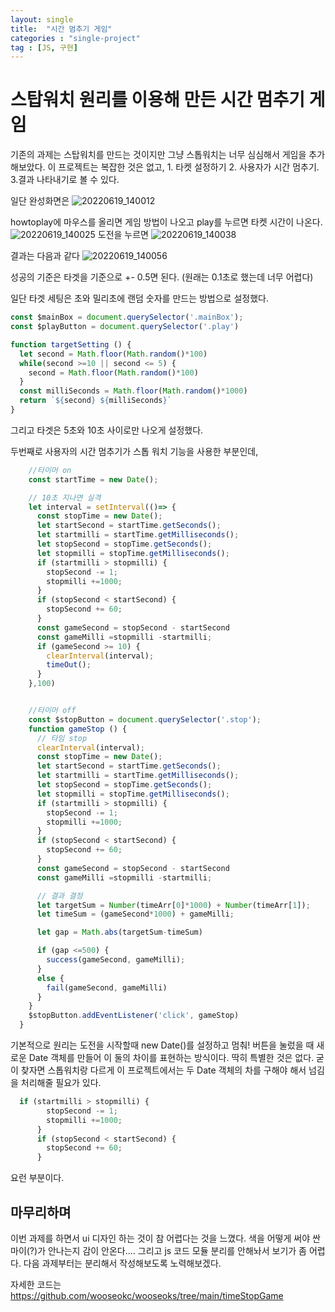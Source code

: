 ```yaml
---
layout: single
title:  "시간 멈추기 게임"
categories : "single-project"
tag : [JS, 구현]
---
```


# 스탑워치 원리를 이용해 만든 시간 멈추기 게임

기존의 과제는 스탑워치를 만드는 것이지만 그냥 스톱워치는 너무 심심해서 게임을 추가해보았다.
이 프로젝트는 복잡한 것은 없고, 1. 타켓 설정하기 2. 사용자가 시간 멈추기. 3.결과 나타내기로 볼 수 있다.

일단 완성화면은
![20220619_140012](https://user-images.githubusercontent.com/99978225/174466867-3ae92c25-8927-4ea3-a319-f9b354285aad.png)

howtoplay에 마우스를 올리면 게임 방법이 나오고 play를 누르면 타켓 시간이 나온다.
![20220619_140025](https://user-images.githubusercontent.com/99978225/174467009-45f7f603-b39e-49bf-990b-f024fe0a1eec.png)
도전을 누르면 
![20220619_140038](https://user-images.githubusercontent.com/99978225/174467076-5ecc59ca-fe36-4150-a853-41a1938c9ab3.png)

결과는 다음과 같다 
![20220619_140056](https://user-images.githubusercontent.com/99978225/174467116-b71443ab-be42-4a40-a372-a2d6862e5372.png)

성공의 기준은 타겟을 기준으로 +- 0.5면 된다. (원래는 0.1초로 했는데 너무 어렵다)

일단 타겟 세팅은 초와 밀리초에 랜덤 숫자를 만드는 방법으로 설정했다.

``` js
const $mainBox = document.querySelector('.mainBox');
const $playButton = document.querySelector('.play')

function targetSetting () {
  let second = Math.floor(Math.random()*100)
  while(second >=10 || second <= 5) {
    second = Math.floor(Math.random()*100)
  }
  const milliSeconds = Math.floor(Math.random()*1000)
  return `${second} ${milliSeconds}`
}
```
그리고 타겟은 5초와 10초 사이로만 나오게 설정했다. 

두번째로 사용자의 시간 멈추기가 스톱 워치 기능을 사용한 부분인데, 

```js
    //타이머 on
    const startTime = new Date();

    // 10초 지나면 실격
    let interval = setInterval(()=> {
      const stopTime = new Date();
      let startSecond = startTime.getSeconds();
      let startmilli = startTime.getMilliseconds();
      let stopSecond = stopTime.getSeconds();
      let stopmilli = stopTime.getMilliseconds();
      if (startmilli > stopmilli) {
        stopSecond -= 1;
        stopmilli +=1000;
      }
      if (stopSecond < startSecond) {
        stopSecond += 60;
      }
      const gameSecond = stopSecond - startSecond
      const gameMilli =stopmilli -startmilli;
      if (gameSecond >= 10) {
        clearInterval(interval);
        timeOut();
      }
    },100)


    //타이머 off 
    const $stopButton = document.querySelector('.stop');
    function gameStop () {
      // 타임 stop
      clearInterval(interval);
      const stopTime = new Date();
      let startSecond = startTime.getSeconds();
      let startmilli = startTime.getMilliseconds();
      let stopSecond = stopTime.getSeconds();
      let stopmilli = stopTime.getMilliseconds();
      if (startmilli > stopmilli) {
        stopSecond -= 1;
        stopmilli +=1000;
      }
      if (stopSecond < startSecond) {
        stopSecond += 60;
      }
      const gameSecond = stopSecond - startSecond
      const gameMilli =stopmilli -startmilli;

      // 결과 결정
      let targetSum = Number(timeArr[0]*1000) + Number(timeArr[1]);
      let timeSum = (gameSecond*1000) + gameMilli;

      let gap = Math.abs(targetSum-timeSum)

      if (gap <=500) {
        success(gameSecond, gameMilli);
      }
      else {
        fail(gameSecond, gameMilli)
      }
    }
    $stopButton.addEventListener('click', gameStop)
  }
```
기본적으로 원리는 도전을 시작할때 new Date()를 설정하고 멈춰! 버튼을 눌렀을 때 새로운 Date 객체를 만들어 이 둘의 차이를 표현하는 방식이다. 딱히 특별한 것은 없다. 굳이 찾자면 스톱워치랑 다르게 이 프로젝트에서는 두 Date 객체의 차를 구해야 해서 넘김을 처리해줄 필요가 있다.  

```js
  if (startmilli > stopmilli) {
        stopSecond -= 1;
        stopmilli +=1000;
      }
      if (stopSecond < startSecond) {
        stopSecond += 60;
      }
```
요런 부분이다.

마무리하며
---------

이번 과제를 하면서 ui 디자인 하는 것이 참 어렵다는 것을 느꼈다. 색을 어떻게 써야 싼마이(?)가 안나는지 감이 안온다.... 그리고 js 코드 모듈 분리를 안해놔서 보기가 좀 어렵다. 다음 과제부터는 분리해서 작성해보도록 노력해보겠다. 

자세한 코드는 
<https://github.com/wooseokc/wooseoks/tree/main/timeStopGame>
